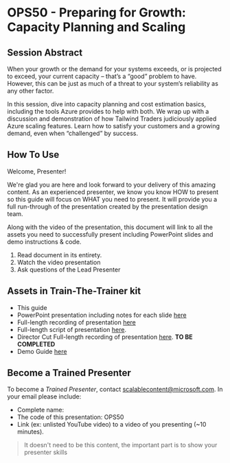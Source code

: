 # OPS50 - Preparing for Growth: Capacity Planning and Scaling

## Session Abstract

When your growth or the demand for your systems exceeds, or is projected to exceed, your current capacity – that’s a “good” problem to have. However, this can be just as much of a threat to your system’s reliability as any other factor.

In this session, dive into capacity planning and cost estimation basics, including the tools Azure provides to help with both. We wrap up with a discussion and demonstration of how Tailwind Traders judiciously applied Azure scaling features. Learn how to satisfy your customers and a growing demand, even when “challenged” by success.

## How To Use

Welcome, Presenter!

We're glad you are here and look forward to your delivery of this amazing content. As an experienced presenter, we know you know HOW to present so this guide will focus on WHAT you need to present. It will provide you a full run-through of the presentation created by the presentation design team.

Along with the video of the presentation, this document will link to all the assets you need to successfully present including PowerPoint slides and demo instructions &
code.

1.  Read document in its entirety.
2.  Watch the video presentation
3.  Ask questions of the Lead Presenter

## Assets in Train-The-Trainer kit

- This guide
- PowerPoint presentation including notes for each slide [here](presentations.md)
- Full-length recording of presentation [here](https://youtu.be/7SB1bQGwC3s)
- Full-length script of presentation [here](script.md).
- Director Cut Full-length recording of presentation [here](). **TO BE COMPLETED**
- Demo Guide [here](./demos)

## Become a Trained Presenter

To become a *Trained Presenter*, contact [scalablecontent@microsoft.com](mailto:scalablecontent@microsoft.com). In your email please include:

- Complete name:
- The code of this presentation: OPS50
- Link (ex: unlisted YouTube video) to a video of you presenting (~10 minutes).

> It doesn't need to be this content, the important part is to show your presenter skills